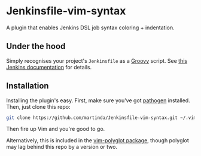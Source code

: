 # Jenkinsfile-vim-syntax
A plugin that enables Jenkins DSL job syntax coloring + indentation.

## Under the hood
Simply recognises your project's `Jenkinsfile` as a [Groovy](http://groovy-lang.org/) script. See [this Jenkins documentation](https://jenkins.io/doc/book/pipeline/jenkinsfile/) for details.

## Installation
Installing the plugin's easy. First, make sure you've got [pathogen](https://github.com/tpope/vim-pathogen) installed. Then, just clone this repo:

```bash
git clone https://github.com/martinda/Jenkinsfile-vim-syntax.git ~/.vim/bundle/Jenkinsfile-vim-syntax
```

Then fire up Vim and you're good to go.

Alternatively, this is included in the [vim-polyglot package](https://github.com/sheerun/vim-polyglot), though polyglot may lag behind this repo by a version or two.
